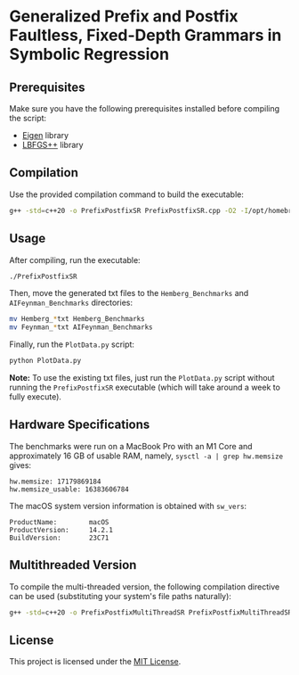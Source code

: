 # Generalized Prefix and Postfix Faultless, Fixed-Depth Grammars in Symbolic Regression


## Prerequisites

Make sure you have the following prerequisites installed before compiling the script:

- [Eigen](https://eigen.tuxfamily.org/dox/GettingStarted.html) library
- [LBFGS++](https://github.com/yixuan/LBFGSpp) library

## Compilation

Use the provided compilation command to build the executable:

```bash
g++ -std=c++20 -o PrefixPostfixSR PrefixPostfixSR.cpp -O2 -I/opt/homebrew/opt/eigen/include/eigen3 -I/Users/username/LBFGSpp -ffast-math -ftree-vectorize
```

## Usage

After compiling, run the executable:

```bash
./PrefixPostfixSR
```

Then, move the generated txt files to the `Hemberg_Benchmarks` and `AIFeynman_Benchmarks` directories:

```bash
mv Hemberg_*txt Hemberg_Benchmarks
mv Feynman_*txt AIFeynman_Benchmarks
```

Finally, run the `PlotData.py` script:

```bash
python PlotData.py
```

**Note:** To use the existing txt files, just run the `PlotData.py` script without running the `PrefixPostfixSR` executable (which will take around a week to fully execute). 

## Hardware Specifications

The benchmarks were run on a MacBook Pro with an M1 Core and approximately 16 GB of usable RAM, namely, `sysctl -a | grep hw.memsize` gives:

```
hw.memsize: 17179869184
hw.memsize_usable: 16383606784
```

The macOS system version information is obtained with `sw_vers`:

```
ProductName:		macOS
ProductVersion:		14.2.1
BuildVersion:		23C71
```

## Multithreaded Version

To compile the multi-threaded version, the following compilation directive can be used (substituting your system's file paths naturally):

```bash
g++ -std=c++20 -o PrefixPostfixMultiThreadSR PrefixPostfixMultiThreadSR.cpp -O2 -I/opt/homebrew/opt/eigen/include/eigen3 -I/Users/edwardfinkelstein/LBFGSpp -ffast-math -ftree-vectorize -L/opt/homebrew/Cellar/boost/1.84.0 -I/opt/homebrew/Cellar/boost/1.84.0/include
```


## License

This project is licensed under the [MIT License](LICENSE).


